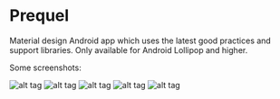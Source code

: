 # Prequel
Material design Android app which uses the latest good practices and support libraries. Only available for Android Lollipop and higher.

Some screenshots:

![alt tag](http://i.imgur.com/fDJhU34m.jpg)
![alt tag](http://i.imgur.com/V4zSQqtm.png)
![alt tag](http://i.imgur.com/KZwpeh9m.png)
![alt tag](http://i.imgur.com/pB6TCl7m.png)
![alt tag](http://i.imgur.com/775pP1pm.png)
